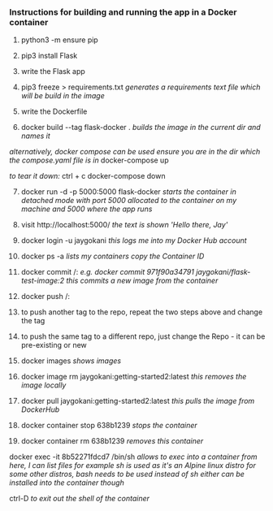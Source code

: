 ### Instructions for building and running the app in a Docker container

1. python3 -m ensure pip 

2. pip3 install Flask

3. write the Flask app

4. pip3 freeze > requirements.txt 
*generates a requirements text file which will be build in the image*

5. write the Dockerfile

6. docker build --tag flask-docker .
*builds the image in the current dir and names it*

*alternatively, docker compose can be used*
*ensure you are in the dir which the compose.yaml file is in*
docker-compose up

*to tear it down:*
ctrl + c 
docker-compose down

7. docker run -d -p 5000:5000 flask-docker
*starts the container in detached mode with port 5000 allocated to the container on my machine and 5000 where the app runs*

8. visit http://localhost:5000/
*the text is shown 'Hello there, Jay'*

9. docker login -u jaygokani 
*this logs me into my Docker Hub account*

10. docker ps -a
*lists my containers*
*copy the Container ID*

11. docker commit <Container ID> <DockerHub Username>/<Repo>:<tag> 
*e.g. docker commit 971f90a34791 jaygokani/flask-test-image:2*
*this commits a new image from the container*

12. docker push <Username>/<Repo>:<tag>

13. to push another tag to the repo, repeat the two steps above and change the tag

14. to push the same tag to a different repo, just change the Repo - it can be pre-existing or new

15. docker images
*shows images*

16. docker image rm jaygokani:getting-started2:latest
*this removes the image locally*

17. docker pull jaygokani:getting-started2:latest
*this pulls the image from DockerHub*

18. docker container stop 638b1239
*stops the container*

19. docker container rm 638b1239
*removes this container*

docker exec -it 8b52271fdcd7 /bin/sh
*allows to exec into a container*
*from here, I can list files for example*
*sh is used as it's an Alpine linux distro*
*for some other distros, bash needs to be used instead of sh*
*either can be installed into the container though* 

ctrl-D 
*to exit out the shell of the container*